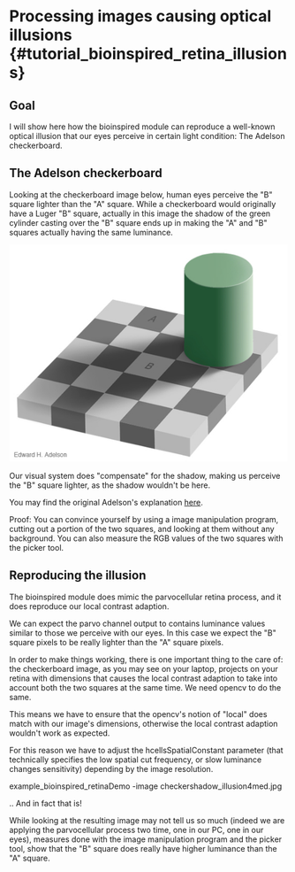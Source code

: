 Processing images causing optical illusions {#tutorial_bioinspired_retina_illusions}
=============================================================

Goal
----

I will show here how the bioinspired module can reproduce a well-known optical illusion that
our eyes perceive in certain light condition: The Adelson checkerboard.

The Adelson checkerboard
------------------------

Looking at the checkerboard image below, human eyes perceive the "B" square lighter than the
"A" square.
While a checkerboard would originally have a Luger "B" square, actually in this image the
shadow of the green cylinder casting over the "B" square ends up in making the "A" and "B"
squares actually having the same luminance.

![Adelson checkerboard](images/checkershadow_illusion4med.jpg)

Our visual system does "compensate" for the shadow, making us perceive the "B" square lighter,
as the shadow wouldn't be here.

You may find the original Adelson's explanation [here](http://web.mit.edu/persci/people/adelson/checkershadow_description.html).

Proof: You can convince yourself by using a image manipulation program, cutting out a portion
of the two squares, and looking at them without any background. You can also measure the RGB
values of the two squares with the picker tool.

Reproducing the illusion
------------------------

The bioinspired module does mimic the parvocellular retina process, and it does reproduce
our local contrast adaption.

We can expect the parvo channel output to contains luminance values similar to those we
perceive with our eyes. In this case we expect the "B" square pixels to be really lighter
than the "A" square pixels.

In order to make things working, there is one important thing to the care of: the checkerboard
image, as you may see on your laptop, projects on your retina with dimensions that causes
the local contrast adaption to take into account both the two squares at the same time.
We need opencv to do the same.

This means we have to ensure that the opencv's notion of "local" does match with our image's
dimensions, otherwise the local contrast adaption wouldn't work as expected.

For this reason we have to adjust the hcellsSpatialConstant parameter (that technically
specifies the low spatial cut frequency, or slow luminance changes sensitivity) depending by
the image resolution.


example_bioinspired_retinaDemo -image checkershadow_illusion4med.jpg

.. And in fact that is!

While looking at the resulting image may not tell us so much (indeed we are applying the
parvocellular process two time, one in our PC, one in our eyes), measures done with the
image manipulation program and the picker tool, show that the "B" square does really have
higher luminance than the "A" square.
